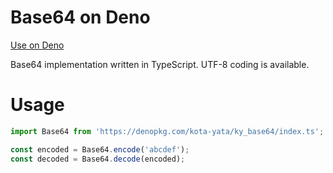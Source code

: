 # Base64 on Deno

[Use on Deno](https://deno.land/x/ky_base64)

Base64 implementation written in TypeScript. UTF-8 coding is available.

# Usage
```ts
import Base64 from 'https://denopkg.com/kota-yata/ky_base64/index.ts';

const encoded = Base64.encode('abcdef');
const decoded = Base64.decode(encoded);
```
